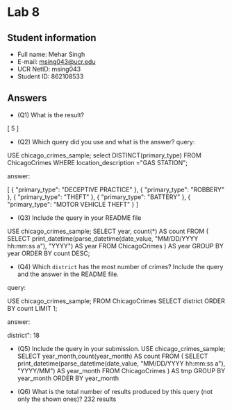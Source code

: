 # Lab 8

## Student information

* Full name: Mehar Singh
* E-mail: msing043@ucr.edu
* UCR NetID: msing043
* Student ID: 862108533

## Answers

* (Q1) What is the result?

[
        5
]

* (Q2) Which query did you use and what is the answer?
query:


USE chicago_crimes_sample;
select DISTINCT(primary_type) 
FROM ChicagoCrimes 
WHERE location_description ="GAS STATION";

answer:

[
        {
                "primary_type": "DECEPTIVE PRACTICE"
        },
        {
                "primary_type": "ROBBERY"
        },
        {
                "primary_type": "THEFT"
        },
        {
                "primary_type": "BATTERY"
        },
        {
                "primary_type": "MOTOR VEHICLE THEFT"
        }
]

* (Q3) Include the query in your README file

USE chicago_crimes_sample;
SELECT year, count(*) AS count FROM (
  SELECT print_datetime(parse_datetime(date_value, "MM/DD/YYYY hh:mm:ss a"), "YYYY") AS year
  FROM ChicagoCrimes
) AS year
GROUP BY year
ORDER BY count DESC;

* (Q4) Which `district` has the most number of crimes? Include the query and the answer in the README file.

query:

USE chicago_crimes_sample;
FROM ChicagoCrimes 
SELECT district
ORDER BY count
LIMIT 1;
 
answer:

district": 18


* (Q5) Include the query in your submission.
USE chicago_crimes_sample;
SELECT year_month,count(year_month) AS count FROM (
  SELECT print_datetime(parse_datetime(date_value, "MM/DD/YYYY hh:mm:ss a"), "YYYY/MM") AS year_month
  FROM ChicagoCrimes
) AS tmp
GROUP BY year_month
ORDER BY year_month

* (Q6) What is the total number of results produced by this query (not only the shown ones)?
232 results
